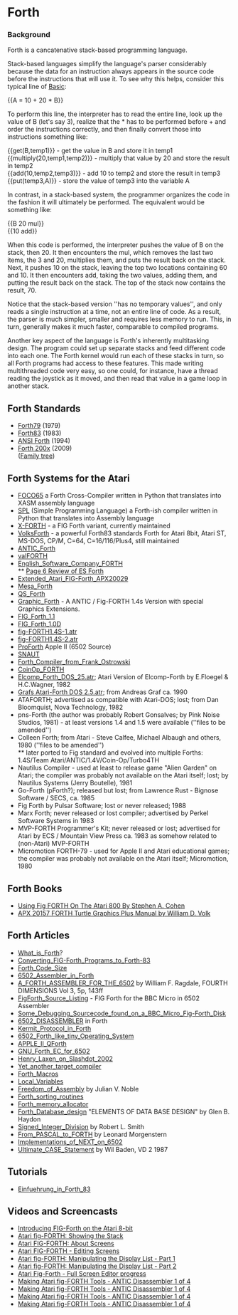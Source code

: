 # Forth  
  
  
### Background  
Forth is a cancatenative stack-based programming language.  
  
Stack-based languages simplify the language's parser considerably because the data for an instruction always appears in the source code before the instructions that will use it. To see why this helps, consider this typical line of [Basic](../Basic/index.md):  
  
{{A = 10 + 20 * B}}  
  
To perform this line, the interpreter has to read the entire line, look up the value of B (let's say 3), realize that the * has to be performed before + and order the instructions correctly, and then finally convert those into instructions something like:  
  
{{get(B,temp1)}} - get the value in B and store it in temp1  
{{multiply(20,temp1,temp2)}} - multiply that value by 20 and store the result in temp2  
{{add(10,temp2,temp3)}} - add 10 to temp2 and store the result in temp3   
{{put(temp3,A)}} - store the value of temp3 into the variable A  
  
In contrast, in a stack-based system, the programmer organizes the code in the fashion it will ultimately be performed. The equivalent would be something like:  
  
{{B 20 mul}}  
{{10 add}}  
  
When this code is performed, the interpreter pushes the value of B on the stack, then 20. It then encounters the mul, which removes the last two items, the 3 and 20, multiplies them, and puts the result back on the stack. Next, it pushes 10 on the stack, leaving the top two locations containing 60 and 10. It then encounters add, taking the two values, adding them, and putting the result back on the stack. The top of the stack now contains the result, 70.  
  
Notice that the stack-based version ''has no temporary values'', and only reads a single instruction at a time, not an entire line of code. As a result, the parser is much simpler, smaller and requires less memory to run. This, in turn, generally makes it much faster, comparable to compiled programs.  
  
Another key aspect of the language is Forth's inherently multitasking design. The program could set up separate stacks and feed different code into each one. The Forth kernel would run each of these stacks in turn, so all Forth programs had access to these features. This made writing multithreaded code very easy, so one could, for instance, have a thread reading the joystick as it moved, and then read that value in a game loop in another stack.  
  
## Forth Standards  
- [Forth79](../Forth79/index.md) (1979)  
- [Forth83](http://forth.sourceforge.net/standard/fst83/) (1983)  
- [ANSI Forth](http://www.taygeta.com/forth/dpans.html) (1994)  
- [Forth 200x](http://www.forth200x.org/forth200x.html) (2009)  
([Family tree](http://www.complang.tuwien.ac.at/forth/family-tree/))  
  
## Forth Systems for the Atari  
  
- [FOCO65](https://github.com/piotr-wiszowaty/foco65) a Forth Cross-Compiler written in Python that translates into XASM assembly language  
- [SPL](../SPL/index.md) (Simple Programming Language) a Forth-ish compiler written in Python that translates into Assembly language  
- [X-FORTH](../X-FORTH/index.md) - a FIG Forth variant, currently maintained  
- [VolksForth](../VolksForth/index.md) - a powerful Forth83 standards Forth for Atari 8bit, Atari ST, MS-DOS, CP/M, C=64, C=16/116/Plus4, still maintained  
- [ANTIC_Forth](../ANTIC_Forth/index.md)  
- [valFORTH](../valFORTH/index.md)  
- [English_Software_Company_FORTH](../English_Software_Company_FORTH/index.md)  
** [Page 6 Review of ES Forth](http://page6.org/archive/issue_14/page_34.htm)  
- [Extended_Atari_FIG-Forth_APX20029](../Extended_Atari_FIG-Forth_APX20029/index.md)  
- [Mesa_Forth](../Mesa_Forth/index.md)  
- [QS_Forth](../QS_Forth/index.md)  
- [Graphic_Forth](../Graphic_Forth/index.md) - A ANTIC / Fig-FORTH 1.4s Version with special Graphics Extensions.  
- [FIG_Forth_1.1](../FIG_Forth_1.1/index.md)  
- [FIG_Forth_1.0D](../FIG_Forth_1.0D/index.md)  
- [fig-FORTH1.4S-1.atr](attachments/fig-FORTH1.4S-1.atr)  
- [fig-FORTH1.4S-2.atr](attachments/fig-FORTH1.4S-2.atr)  
- [ProForth](../ProForth/index.md) Apple II (6502 Source)  
- [SNAUT](../SNAUT/index.md)  
- [Forth_Compiler_from_Frank_Ostrowski](../Forth_Compiler_from_Frank_Ostrowski/index.md)  
- [CoinOp_FORTH](../CoinOp_FORTH/index.md)  
- [Elcomp_Forth_DOS_25.atr](attachments/Elcomp_Forth_DOS_25.atr); Atari Version of Elcomp-Forth by E.Floegel & H.C.Wagner, 1982  
- [Grafs Atari-Forth DOS 2.5.atr](attachments/Grafs_Atari-Forth_DOS_2.5.atr); from Andreas Graf ca. 1990  
- ATAFORTH; advertised as compatible with Atari-DOS; lost; from Dan Bloomquist, Nova Technology, 1982  
- pns-Forth (the author was probably Robert Gonsalves; by Pink Noise Studios, 1981) - at least versions 1.4 and 1.5 were available (''files to be amended'')  
- Colleen Forth; from Atari - Steve Calfee, Michael Albaugh and others, 1980 (''files to be amended'')  
** later ported to Fig standard and evolved into multiple Forths: 1.4S/Team Atari/ANTIC/1.4V/Coin-Op/Turbo4TH  
- Nautilus Compiler - used at least to release game "Alien Garden" on Atari; the compiler was probably not available on the Atari itself; lost; by Nautilus Systems (Jerry Boutelle), 1981  
- Go-Forth (pForth?); released but lost; from Lawrence Rust - Bignose Software / SECS, ca. 1985  
- Fig Forth by Pulsar Software; lost or never released; 1988  
- Marx Forth; never released or lost compiler; advertised by Perkel Software Systems in 1983  
- MVP-FORTH Programmer's Kit; never released or lost; advertised for Atari by ECS / Mountain View Press ca. 1983 as somehow related to (non-Atari) MVP-FORTH  
- Micromotion FORTH-79 - used for Apple II and Atari educational games; the compiler was probably not available on the Atari itself; Micromotion, 1980  
  
## Forth Books  
  
- [Using Fig FORTH On The Atari 800 By Stephen A. Cohen](https://archive.org/details/UsingFigFORTHOnTheAtari800ByStephenACohen)  
- [APX 20157 FORTH Turtle Graphics Plus Manual by William D. Volk](https://archive.org/details/APX20157FORTHTurtleGraphicsPlusManual)  
  
## Forth Articles  
  
- [What_is_Forth](../What_is_Forth/index.md)?  
- [Converting_FIG-Forth_Programs_to_Forth-83](../Converting_FIG-Forth_Programs_to_Forth-83/index.md)  
- [Forth_Code_Size](../Forth_Code_Size/index.md)  
- [6502_Assembler_in_Forth](../6502_Assembler_in_Forth/index.md)  
- [A_FORTH_ASSEMBLER_FOR_THE_6502](../A_FORTH_ASSEMBLER_FOR_THE_6502/index.md) by William F. Ragdale, FOURTH DIMENSIONS Vol 3, 5p, 143ff  
- [FigForth_Source_Listing](../FigForth_Source_Listing/index.md) - FIG Forth for the BBC Micro in 6502 Assembler  
- [Some_Debugging_Sourcecode_found_on_a_BBC_Micro_Fig-Forth_Disk](../Some_Debugging_Sourcecode_found_on_a_BBC_Micro_Fig-Forth_Disk/index.md)  
- [6502_DISASSEMBLER](../6502_DISASSEMBLER/index.md) in Forth  
- [Kermit_Protocol_in_Forth](../Kermit_Protocol_in_Forth/index.md)  
- [6502_Forth_like_tiny_Operating_System](../6502_Forth_like_tiny_Operating_System/index.md)  
- [APPLE_II_QForth](../APPLE_II_QForth/index.md)  
- [GNU_Forth_EC_for_6502](../GNU_Forth_EC_for_6502/index.md)  
- [Henry_Laxen_on_Slashdot_2002](../Henry_Laxen_on_Slashdot_2002/index.md)  
- [Yet_another_target_compiler](../Yet_another_target_compiler/index.md)  
- [Forth_Macros](../Forth_Macros/index.md)  
- [Local_Variables](../Local_Variables/index.md)  
- [Freedom_of_Assembly](../Freedom_of_Assembly/index.md) by Julian V. Noble  
- [Forth_sorting_routines](../Forth_sorting_routines/index.md)  
- [Forth_memory_allocator](../Forth_memory_allocator/index.md)  
- [Forth_Database_design](../Forth_Database_design/index.md) "ELEMENTS OF DATA BASE DESIGN" by Glen B. Haydon  
- [Signed_Integer_Division](../Signed_Integer_Division/index.md) by Robert L. Smith  
- [From_PASCAL_to_FORTH](../From_PASCAL_to_FORTH/index.md) by Leonard Morgenstern  
- [Implementations_of_NEXT_on_6502](../Implementations_of_NEXT_on_6502/index.md)  
- [Ultimate_CASE_Statement](../Ultimate_CASE_Statement/index.md) by Wil Baden, VD 2 1987  
  
## Tutorials  
- [Einfuehrung_in_Forth_83](../Einfuehrung_in_Forth_83/index.md)  
  
## Videos and Screencasts  
  
- [Introducing FIG-Forth on the Atari 8-bit](http://youtu.be/JaNn1cnvBAI)  
- [Atari fig-FORTH: Showing the Stack](http://youtu.be/XFWGteNE0Gg)  
- [Atari FIG-FORTH: About Screens](http://youtu.be/nZKYONc7sYs)  
- [Atari FIG-FORTH - Editing Screens](http://youtu.be/-E5zQZApJRQ)  
- [Atari fig-FORTH: Manipulating the Display List - Part 1](http://youtu.be/t-oeSRC1fdo)  
- [Atari fig-FORTH: Manipulating the Display List - Part 2](http://youtu.be/-eNt-zjmFV0)  
- [Atari Fig-Forth - Full Screen Editor progress](http://youtu.be/8FH2P-z2VVY)  
- [Making Atari fig-FORTH Tools - ANTIC Disassembler 1 of 4](http://youtu.be/qnbN8fEOp4g)  
- [Making Atari fig-FORTH Tools - ANTIC Disassembler 1 of 4](http://youtu.be/-QF97z-aC1M)  
- [Making Atari fig-FORTH Tools - ANTIC Disassembler 1 of 4](http://youtu.be/up2AHDdK8jM)  
- [Making Atari fig-FORTH Tools - ANTIC Disassembler 1 of 4](http://youtu.be/C1Hbjwxp6LI)  

